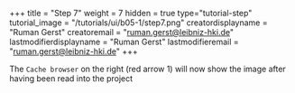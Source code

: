 +++
title = "Step 7"
weight = 7
hidden = true
type="tutorial-step"
tutorial_image = "/tutorials/ui/b05-1/step7.png"
creatordisplayname = "Ruman Gerst"
creatoremail = "ruman.gerst@leibniz-hki.de"
lastmodifierdisplayname = "Ruman Gerst"
lastmodifieremail = "ruman.gerst@leibniz-hki.de"
+++

The `Cache browser` on the right (red arrow 1) will now show the image after having been read into the project